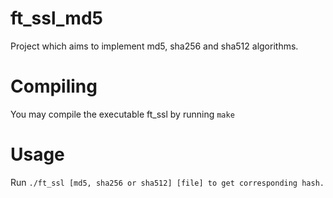 # ft_ssl_md5

Project which aims to implement md5, sha256 and sha512 algorithms.

# Compiling

You may compile the executable ft_ssl by running `make`

# Usage

Run `./ft_ssl [md5, sha256 or sha512] [file] to get corresponding hash.`
